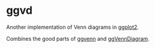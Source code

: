 
<!-- README.md is generated from README.Rmd. Please edit that file -->

# ggvd

<!-- badges: start -->
<!-- badges: end -->

Another implementation of Venn diagrams in
[ggplot2](https://github.com/tidyverse/ggplot2/).

Combines the good parts of
[ggvenn](https://github.com/yanlinlin82/ggvenn) and
[ggVennDiagram](https://github.com/gaospecial/ggVennDiagram).
